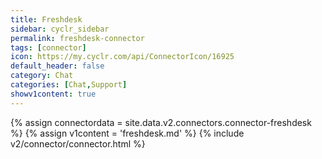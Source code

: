 ```yaml
---
title: Freshdesk
sidebar: cyclr_sidebar
permalink: freshdesk-connector
tags: [connector]
icon: https://my.cyclr.com/api/ConnectorIcon/16925
default_header: false
category: Chat
categories: [Chat,Support]
showv1content: true
---
```

{% assign connectordata = site.data.v2.connectors.connector-freshdesk %}
{% assign v1content = 'freshdesk.md' %}
{% include v2/connector/connector.html %}	